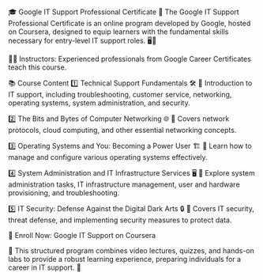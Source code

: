🎓 Google IT Support Professional Certificate 🚀
The Google IT Support Professional Certificate is an online program developed by Google, hosted on Coursera, designed to equip learners with the fundamental skills necessary for entry-level IT support roles. 🖥️🔧

👨‍🏫 Instructors: Experienced professionals from Google Career Certificates teach this course.

📚 Course Content
1️⃣ Technical Support Fundamentals 🛠️
📌 Introduction to IT support, including troubleshooting, customer service, networking, operating systems, system administration, and security.

2️⃣ The Bits and Bytes of Computer Networking 🌐
📌 Covers network protocols, cloud computing, and other essential networking concepts.

3️⃣ Operating Systems and You: Becoming a Power User 🏗️
📌 Learn how to manage and configure various operating systems effectively.

4️⃣ System Administration and IT Infrastructure Services 🖥️
📌 Explore system administration tasks, IT infrastructure management, user and hardware provisioning, and troubleshooting.

5️⃣ IT Security: Defense Against the Digital Dark Arts 🔒
📌 Covers IT security, threat defense, and implementing security measures to protect data.

🔗 Enroll Now: Google IT Support on Coursera

🎯 This structured program combines video lectures, quizzes, and hands-on labs to provide a robust learning experience, preparing individuals for a career in IT support. 🚀

